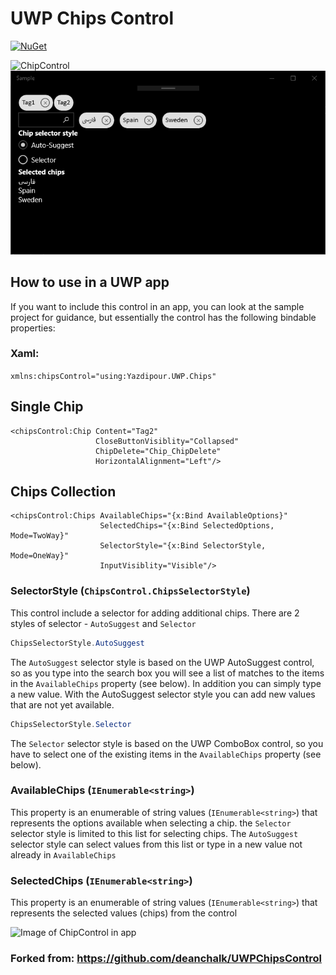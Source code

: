 # UWP Chips Control

[![NuGet](https://img.shields.io/nuget/v/UWPChipsX.svg?style=plastic)](https://www.nuget.org/packages/UWPChipsX/)

![ChipControl](https://raw.githubusercontent.com/yazdipour/UWPChipsX/master/docs/images/screenshot.png)
![ChipControl-dark](./docs/images/screenshot-dark.png)

## How to use in a UWP app
If you want to include this control in an app, you can look at the sample project for guidance, but essentially the control has the following bindable properties:

### Xaml:

`xmlns:chipsControl="using:Yazdipour.UWP.Chips"`

## Single Chip
    <chipsControl:Chip Content="Tag2"
                       CloseButtonVisiblity="Collapsed"
                       ChipDelete="Chip_ChipDelete"
                       HorizontalAlignment="Left"/>

## Chips Collection

    <chipsControl:Chips AvailableChips="{x:Bind AvailableOptions}" 
                        SelectedChips="{x:Bind SelectedOptions, Mode=TwoWay}"
                        SelectorStyle="{x:Bind SelectorStyle, Mode=OneWay}"
                        InputVisiblity="Visible"/>

### SelectorStyle (`ChipsControl.ChipsSelectorStyle`)

This control include a selector for adding additional chips. There are 2 styles of selector - `AutoSuggest` and `Selector`

```csharp
ChipsSelectorStyle.AutoSuggest
```

The `AutoSuggest` selector style is based on the UWP AutoSuggest control, so as you type into the search box you will see a list of matches to the items in the `AvailableChips` property (see below). In addition you can simply type a new value. With the AutoSuggest selector style you can add new values that are not yet available.

```csharp
ChipsSelectorStyle.Selector
```

The `Selector` selector style is based on the UWP ComboBox control, so you have to select one of the existing items in the `AvailableChips` property (see below). 

### AvailableChips (`IEnumerable<string>`) 

This property is an enumerable of string values (`IEnumerable<string>`) that represents the options available when selecting a chip. the `Selector` selector style is limited to this list for selecting chips. The `AutoSuggest` selector style can select values from this list or type in a new value not already in `AvailableChips`

### SelectedChips (`IEnumerable<string>`) 

This property is an enumerable of string values (`IEnumerable<string>`) that represents the selected values (chips) from the control


![Image of ChipControl in app](./docs/images/screenshot.gif)

### Forked from: https://github.com/deanchalk/UWPChipsControl